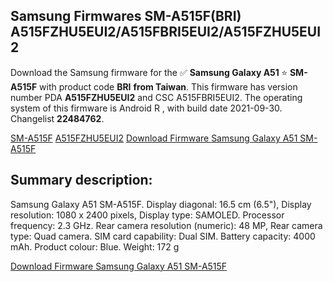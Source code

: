<h2>Samsung Firmwares SM-A515F(BRI) A515FZHU5EUI2/A515FBRI5EUI2/A515FZHU5EUI2</h2>
Download the Samsung firmware for the ✅ <strong>Samsung Galaxy A51 </strong> ⭐ <strong>SM-A515F</strong> with product code <strong>BRI</strong> <strong> from Taiwan</strong>. This firmware has version number PDA <strong>A515FZHU5EUI2</strong> and CSC A515FBRI5EUI2. The operating system of this firmware is Android R , with build date 2021-09-30. Changelist <strong>22484762</strong>.


[SM-A515F](https://samfirm.shop/samsung/model/SM-A515F)
[A515FZHU5EUI2](https://samfirm.shop/samsung/pda/A515FZHU5EUI2)
[Download Firmware Samsung Galaxy A51 SM-A515F](https://samfirm.shop/samsung/firmware/461898)
<h2>Summary description:</h2>
<p>Samsung Galaxy A51 SM-A515F. Display diagonal: 16.5 cm (6.5"), Display resolution: 1080 x 2400 pixels, Display type: SAMOLED. Processor frequency: 2.3 GHz. Rear camera resolution (numeric): 48 MP, Rear camera type: Quad camera. SIM card capability: Dual SIM. Battery capacity: 4000 mAh. Product colour: Blue. Weight: 172 g</p>


[Download Firmware Samsung Galaxy A51 SM-A515F](https://samfirm.shop/samsung/firmware/461898)
